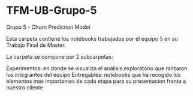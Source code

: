 # TFM-UB-Grupo-5
Grupo 5 - Churn Prediction Model 

Esta carpeta contiene los notebooks trabajados por el equipo 5 en su Trabajo Final de Master. 

La carpeta se compone por 2 subcarpetas:

Experimentos: en donde se visualiza el analisis exploratorio que ralizaron los integrantes del equipo 
Entregables: notebooks que ha recogido los elementos mas importantes de cada etapa para su presentacion frente a nuestro cliente
